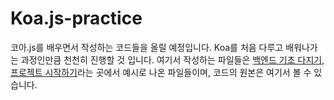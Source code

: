 # Koa.js-practice

코아.js를 배우면서 작성하는 코드들을 올릴 예정입니다.
Koa를 처음 다루고 배워나가는 과정인만큼 천천히 진행할 것 입니다.
여기서 작성하는 파일들은 [백엔드 기초 다지기, 프로젝트 시작하기](https://backend-intro.vlpt.us/2/)라는 곳에서 예시로 나온 파일들이며, 코드의 원본은 여기서 볼 수 있습니다.

